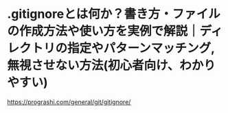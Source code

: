 # .gitignoreとは何か？書き方・ファイルの作成方法や使い方を実例で解説｜ディレクトリの指定やパターンマッチング,無視させない方法(初心者向け、わかりやすい)
https://prograshi.com/general/git/gitignore/
